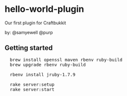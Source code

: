 hello-world-plugin
==================

Our first plugin for Craftbukkit

by: @samyewell @purp

## Getting started

<pre>
  brew install openssl maven rbenv ruby-build
  brew upgrade rbenv ruby-build

  rbenv install jruby-1.7.9

  rake server:setup
  rake server:start
</pre>
